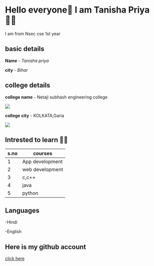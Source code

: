 # Hello everyone👋 I am Tanisha Priya🙋‍♀️


I am from Nsec cse 1st year

## basic details
**Name** - *Tanisha priya*

**city** - *Bihar*

## college details
**college name** - Netaji subhash engineering college

<img src="https://img.icons8.com/external-inipagistudio-lineal-color-inipagistudio/64/000000/external-college-personal-finance-inipagistudio-lineal-color-inipagistudio.png"/>

**college city** - KOLKATA,Garia

<img src="https://img.icons8.com/bubbles/50/000000/kolkata.png"/>


## Intrested to learn 👩‍💻
|s.no|courses|
|---|---|
| 1| App development|
| 2| web development|
| 3| c,c++|
| 4| java|
| 5| python|

## Languages 

-Hindi

-English

## Here is my github account

[click here](https://github.com/Tanishapriya28)





















